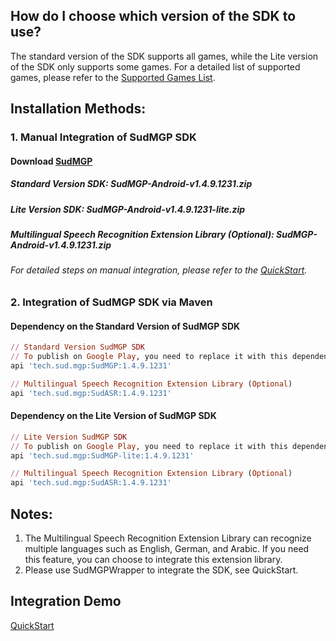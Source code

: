 ## How do I choose which version of the SDK to use? 
The standard version of the SDK supports all games, while the Lite version of the SDK only supports some games. For a detailed list of supported games, please refer to the [Supported Games List](https://docs.sud.tech/zh-CN/app/Client/StartUp.html). 
 
## Installation Methods: 
### 1. Manual Integration of SudMGP SDK 
#### Download [SudMGP](https://github.com/SudTechnology/sud-mgp-android/releases) 
##### Standard Version SDK: SudMGP-Android-v1.4.9.1231.zip 
##### Lite Version SDK: SudMGP-Android-v1.4.9.1231-lite.zip 
##### Multilingual Speech Recognition Extension Library (Optional): SudMGP-Android-v1.4.9.1231.zip 
###### For detailed steps on manual integration, please refer to the [QuickStart](https://github.com/SudTechnology/hello-sud-plus-android/blob/master/project/QuickStart/README.md). 
### 2. Integration of SudMGP SDK via Maven 
#### Dependency on the Standard Version of SudMGP SDK
```ruby
// Standard Version SudMGP SDK
// To publish on Google Play, you need to replace it with this dependency：api 'tech.sud.mgp:SudMGP-static:1.4.9.1231'
api 'tech.sud.mgp:SudMGP:1.4.9.1231'

// Multilingual Speech Recognition Extension Library (Optional)
api 'tech.sud.mgp:SudASR:1.4.9.1231'
```
#### Dependency on the Lite Version of SudMGP SDK
```ruby
// Lite Version SudMGP SDK
// To publish on Google Play, you need to replace it with this dependency：api 'tech.sud.mgp:SudMGP-lite-static:1.4.9.1231'
api 'tech.sud.mgp:SudMGP-lite:1.4.9.1231'

// Multilingual Speech Recognition Extension Library (Optional)
api 'tech.sud.mgp:SudASR:1.4.9.1231'
```
## Notes:   
1. The Multilingual Speech Recognition Extension Library can recognize multiple languages such as English, German, and Arabic. If you need this feature, you can choose to integrate this extension library.   
2. Please use SudMGPWrapper to integrate the SDK, see QuickStart. 
 
## Integration Demo 
[QuickStart](https://github.com/SudTechnology/hello-sud-plus-android/blob/master/project/QuickStart/README.md)
